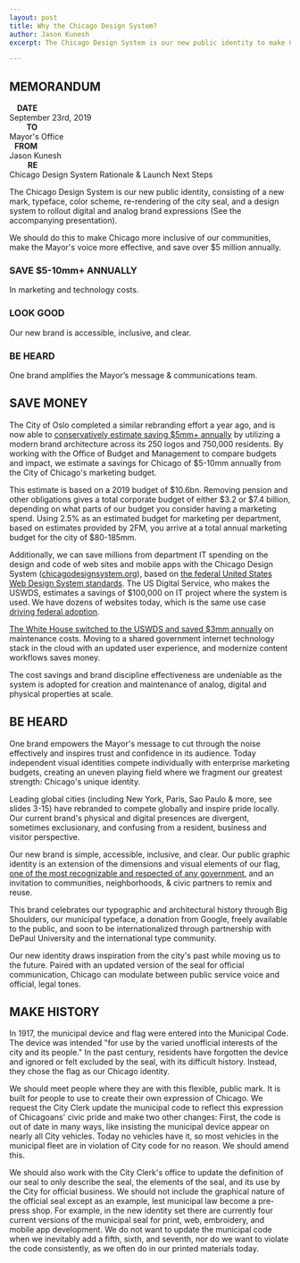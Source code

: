 ```yaml
---
layout: post
title: Why the Chicago Design System?
author: Jason Kunesh
excerpt: The Chicago Design System is our new public identity to make Chicago more inclusive of our communities, make the Mayor's voice more effective, and save over $5 million annually.

---
```


## MEMORANDUM 

<style>
dl {
  width: 100%;
  overflow: hidden;
  padding: 0;
  margin: 0
}
dt {
  float: left;
  width: 10%;
  padding-right: 10px;
  text-align: right;
  font-weight: 700;
}
dd {
  float: left;
  width: 90%;
  padding: 0;
  margin: 0
}
</style>
<dl>
  <dt>DATE</dt>
  <dd>September 23rd, 2019</dd>
  <dt>TO</dt>
  <dd>Mayor's Office</dd>
  <dt>FROM</dt>
  <dd>Jason Kunesh</dd>
  <dt>RE</dt>
  <dd>Chicago Design System Rationale & Launch Next Steps</dd>
</dl>


The Chicago Design System is our new public identity, consisting of a new mark, typeface, color scheme, re-rendering of the city seal, and a design system to rollout digital and analog brand expressions (See the accompanying presentation).

We should do this to make Chicago more inclusive of our communities, make the Mayor's voice more effective, and save over $5 million annually.


### SAVE $5-10mm+ ANNUALLY
In marketing and technology costs.

### LOOK GOOD
Our new brand is accessible, inclusive, and clear.

### BE HEARD
One brand amplifies the Mayor’s message & communications team.


## SAVE MONEY

The City of Oslo completed a similar rebranding effort a year ago, and is now able to [conservatively estimate saving $5mm+ annually](https://www.fastcompany.com/90369874/oslos-new-branding-is-saving-the-city-5-million-a-year) by utilizing a modern brand architecture across its 250 logos and 750,000 residents. By working with the Office of Budget and Management to compare budgets and impact, we estimate a savings for Chicago of $5-10mm annually from the City of Chicago's marketing budget.

This estimate is based on a 2019 budget of $10.6bn. Removing pension and other obligations gives a total corporate budget of either $3.2 or $7.4 billion, depending on what parts of our budget you consider having a marketing spend. Using 2.5% as an estimated budget for marketing per department, based on estimates provided by 2FM, you arrive at a total annual marketing budget for the city of $80-185mm.

Additionally, we can save millions from department IT spending on the design and code of web sites and mobile apps with the Chicago Design System ([chicagodesignsystem.org](http://chicagodesignsystem.org)), based on [the federal United States Web Design System standards](https://18f.gsa.gov/2019/05/21/centralization-gone-right-a-case-study-on-uswds/). The US Digital Service, who makes the USWDS, estimates a savings of $100,000 on IT project where the system is used. We have dozens of websites today, which is the same use case [driving federal adoption](https://components.designsystem.digital.gov/docs/who_is_using_uswds.html).

[The White House switched to the USWDS and saved $3mm annually](https://www.washingtonexaminer.com/white-house-website-redesigned-to-save-taxpayers-3-million-per-year) on maintenance costs. Moving to a shared government internet technology stack in the cloud with an updated user experience, and modernize content workflows saves money.

The cost savings and brand discipline effectiveness are undeniable as the system is adopted for creation and maintenance of analog, digital and physical properties at scale.

## BE HEARD

One brand empowers the Mayor's message to cut through the noise effectively and inspires trust and confidence in its audience. Today independent visual identities compete individually with enterprise marketing budgets, creating an uneven playing field where we fragment our greatest strength: Chicago's unique identity.

Leading global cities (including New York, Paris, Sao Paulo & more, see slides 3-15) have rebranded to compete globally and inspire pride locally. Our current brand's physical and digital presences are divergent, sometimes exclusionary, and confusing from a resident, business and visitor perspective.

Our new brand is simple, accessible, inclusive, and clear. Our public graphic identity is an extension of the dimensions and visual elements of our flag, [one of the most recognizable and respected of any government](https://www.ted.com/talks/roman_mars_why_city_flags_may_be_the_worst_designed_thing_you_ve_never_noticed?language=en), and an invitation to communities, neighborhoods, & civic partners to remix and reuse.

This brand celebrates our typographic and architectural history through Big Shoulders, our municipal typeface, a donation from Google, freely available to the public, and soon to be internationalized through partnership with DePaul University and the international type community.

Our new identity draws inspiration from the city's past while moving us to the future. Paired with an updated version of the seal for official communication, Chicago can modulate between public service voice and official, legal tones.

## MAKE HISTORY

In 1917, the municipal device and flag were entered into the Municipal Code. The device was intended "for use by the varied unofficial interests of the city and its people." In the past century, residents have forgotten the device and ignored or felt excluded by the seal, with its difficult history. Instead, they chose the flag as our Chicago identity.

We should meet people where they are with this flexible, public mark. It is built for people to use to create their own expression of Chicago. We request the City Clerk update the municipal code to reflect this expression of Chicagoans' civic pride and make two other changes: First, the code is out of date in many ways, like insisting the municipal device appear on nearly all City vehicles. Today no vehicles have it, so most vehicles in the municipal fleet are in violation of City code for no reason. We should amend this.

We should also work with the City Clerk's office to update the definition of our seal to only describe the seal, the elements of the seal, and its use by the City for official business. We should not include the graphical nature of the official seal except as an example, lest municipal law become a pre-press shop. For example, in the new identity set there are currently four current versions of the municipal seal for print, web, embroidery, and mobile app development. We do not want to update the municipal code when we inevitably add a fifth, sixth, and seventh, nor do we want to violate the code consistently, as we often do in our printed materials today.

